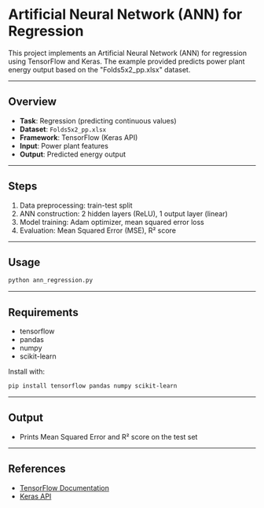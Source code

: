# Artificial Neural Network (ANN) for Regression

This project implements an Artificial Neural Network (ANN) for regression using TensorFlow and Keras. The example provided predicts power plant energy output based on the "Folds5x2_pp.xlsx" dataset.

---

## Overview

- **Task**: Regression (predicting continuous values)
- **Dataset**: `Folds5x2_pp.xlsx`
- **Framework**: TensorFlow (Keras API)
- **Input**: Power plant features
- **Output**: Predicted energy output

---

## Steps

1. Data preprocessing: train-test split
2. ANN construction: 2 hidden layers (ReLU), 1 output layer (linear)
3. Model training: Adam optimizer, mean squared error loss
4. Evaluation: Mean Squared Error (MSE), R² score

---

## Usage

```bash
python ann_regression.py
```

---

## Requirements

- tensorflow
- pandas
- numpy
- scikit-learn

Install with:

```bash
pip install tensorflow pandas numpy scikit-learn
```

---

## Output

- Prints Mean Squared Error and R² score on the test set

---

## References

- [TensorFlow Documentation](https://www.tensorflow.org/)
- [Keras API](https://keras.io/)